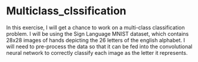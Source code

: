 # Multiclass_clssification
In this exercise, I will get a chance to work on a multi-class classification problem. I will be using the Sign Language MNIST dataset, which contains 28x28 images of hands depicting the 26 letters of the english alphabet.
I will need to pre-process the data so that it can be fed into the convolutional neural network to correctly classify each image as the letter it represents.

